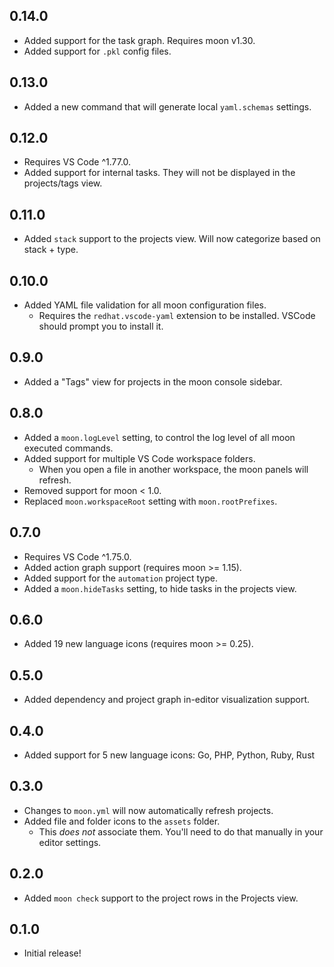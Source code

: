 ## 0.14.0

- Added support for the task graph. Requires moon v1.30.
- Added support for `.pkl` config files.

## 0.13.0

- Added a new command that will generate local `yaml.schemas` settings.

## 0.12.0

- Requires VS Code ^1.77.0.
- Added support for internal tasks. They will not be displayed in the projects/tags view.

## 0.11.0

- Added `stack` support to the projects view. Will now categorize based on stack + type.

## 0.10.0

- Added YAML file validation for all moon configuration files.
	- Requires the `redhat.vscode-yaml` extension to be installed. VSCode should prompt you to install it.

## 0.9.0

- Added a "Tags" view for projects in the moon console sidebar.

## 0.8.0

- Added a `moon.logLevel` setting, to control the log level of all moon executed commands.
- Added support for multiple VS Code workspace folders.
	- When you open a file in another workspace, the moon panels will refresh.
- Removed support for moon < 1.0.
- Replaced `moon.workspaceRoot` setting with `moon.rootPrefixes`.

## 0.7.0

- Requires VS Code ^1.75.0.
- Added action graph support (requires moon >= 1.15).
- Added support for the `automation` project type.
- Added a `moon.hideTasks` setting, to hide tasks in the projects view.

## 0.6.0

- Added 19 new language icons (requires moon >= 0.25).

## 0.5.0

- Added dependency and project graph in-editor visualization support.

## 0.4.0

- Added support for 5 new language icons: Go, PHP, Python, Ruby, Rust

## 0.3.0

- Changes to `moon.yml` will now automatically refresh projects.
- Added file and folder icons to the `assets` folder.
	- This _does not_ associate them. You'll need to do that manually in your editor settings.

## 0.2.0

- Added `moon check` support to the project rows in the Projects view.

## 0.1.0

- Initial release!
